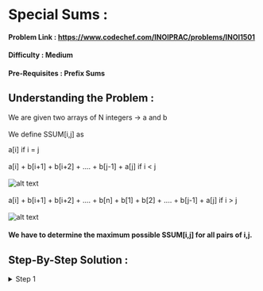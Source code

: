 # Special Sums :

#### Problem Link : https://www.codechef.com/INOIPRAC/problems/INOI1501
#### Difficulty : Medium
#### Pre-Requisites : Prefix Sums

## Understanding the Problem :

We are given two arrays of N integers -> a and b \
\
We define SSUM[i,j] as

a[i] if i = j \
\
a[i] + b[i+1] + b[i+2] + .... + b[j-1] + a[j]  if i < j \
\
![alt text](https://i.imgur.com/tr4ZGmN.png)\
\
a[i] + b[i+1] + b[i+2] + .... + b[n] + b[1] + b[2] + .... + b[j-1] + a[j] if i > j \
\
![alt text](https://i.imgur.com/rJrpEbB.png)

#### We have to determine the maximum possible SSUM[i,j] for all pairs of i,j.

## Step-By-Step Solution :

<details>
  <summary> Step 1 </summary>
  
  </details>
